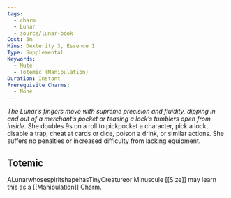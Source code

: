 ```yaml
---
tags:
  - charm
  - Lunar
  - source/lunar-book
Cost: 5m
Mins: Dexterity 3, Essence 1
Type: Supplemental
Keywords:
  - Mute
  - Totemic (Manipulation)
Duration: Instant
Prerequisite Charms:
  - None
---
```

*The Lunar’s fingers move with supreme precision and fluidity, dipping in and out of a merchant’s pocket or teasing a lock’s tumblers open from inside.*
She doubles 9s on a roll to pickpocket a character, pick a lock, disable a trap, cheat at cards or dice, poison a drink, or similar actions. She suffers no penalties or increased difficulty from lacking equipment. 
## Totemic 

ALunarwhosespiritshapehasTinyCreatureor Minuscule [[Size]] may learn this as a [[Manipulation]] Charm.